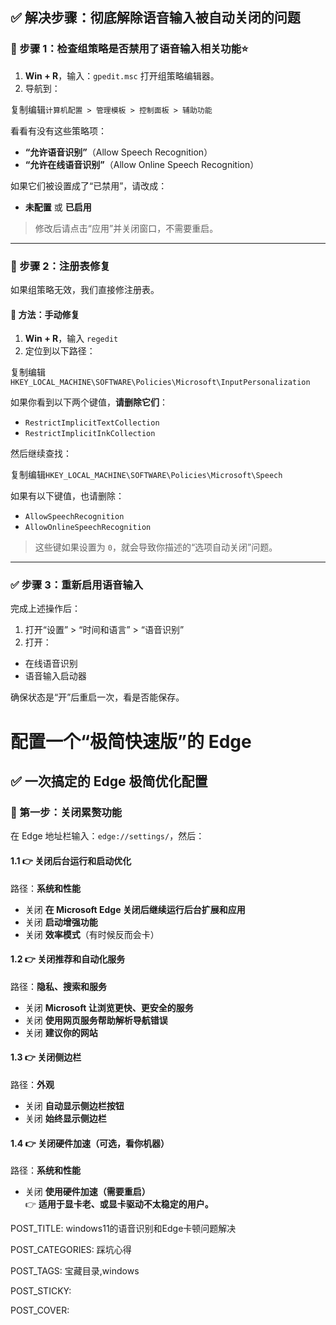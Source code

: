 ## ✅ 解决步骤：彻底解除语音输入被自动关闭的问题

### 🔧 步骤 1：检查组策略是否禁用了语音输入相关功能⭐

1.  **Win + R**，输入：`gpedit.msc` 打开组策略编辑器。
2.  导航到：

复制编辑`计算机配置 > 管理模板 > 控制面板 > 辅助功能`

看看有没有这些策略项：

-   **“允许语音识别”**（Allow Speech Recognition）
-   **“允许在线语音识别”**（Allow Online Speech Recognition）

如果它们被设置成了“已禁用”，请改成：

-   **未配置** 或 **已启用**

> 修改后请点击“应用”并关闭窗口，不需要重启。

----------

### 🔧 步骤 2：注册表修复

如果组策略无效，我们直接修注册表。

#### 🔹 方法：手动修复

1.  **Win + R**，输入 `regedit`
2.  定位到以下路径：

复制编辑`HKEY_LOCAL_MACHINE\SOFTWARE\Policies\Microsoft\InputPersonalization`

如果你看到以下两个键值，**请删除它们**：

-   `RestrictImplicitTextCollection`
-   `RestrictImplicitInkCollection`

然后继续查找：

复制编辑`HKEY_LOCAL_MACHINE\SOFTWARE\Policies\Microsoft\Speech`

如果有以下键值，也请删除：

-   `AllowSpeechRecognition`
-   `AllowOnlineSpeechRecognition`

> 这些键如果设置为 `0`，就会导致你描述的“选项自动关闭”问题。

----------

### ✅ 步骤 3：重新启用语音输入

完成上述操作后：

1.  打开“设置” > “时间和语言” > “语音识别”
2.  打开：

-   在线语音识别
-   语音输入启动器

确保状态是“开”后重启一次，看是否能保存。

# 配置一个“极简快速版”的 Edge

## ✅ 一次搞定的 Edge 极简优化配置

### 🧹 第一步：关闭累赘功能

在 Edge 地址栏输入：`edge://settings/`，然后：

#### 1.1 👉 关闭后台运行和启动优化

路径：**系统和性能**

-   关闭 **在 Microsoft Edge 关闭后继续运行后台扩展和应用**
-   关闭 **启动增强功能**
-   关闭 **效率模式**（有时候反而会卡）

#### 1.2 👉 关闭推荐和自动化服务

路径：**隐私、搜索和服务**

-   关闭 **Microsoft 让浏览更快、更安全的服务**
-   关闭 **使用网页服务帮助解析导航错误**
-   关闭 **建议你的网站**

#### 1.3 👉 关闭侧边栏

路径：**外观**

-   关闭 **自动显示侧边栏按钮**
-   关闭 **始终显示侧边栏**

#### 1.4 👉 关闭硬件加速（可选，看你机器）

路径：**系统和性能**

-   关闭 **使用硬件加速（需要重启）**  
    👉 **适用于显卡老、或显卡驱动不太稳定的用户。**

POST_TITLE: windows11的语音识别和Edge卡顿问题解决

POST_CATEGORIES: 踩坑心得

POST_TAGS: 宝藏目录,windows

POST_STICKY:

POST_COVER:
<!--stackedit_data:
eyJoaXN0b3J5IjpbMTg5NDc0ODY4NywxMjExNTc2NTQzXX0=
-->